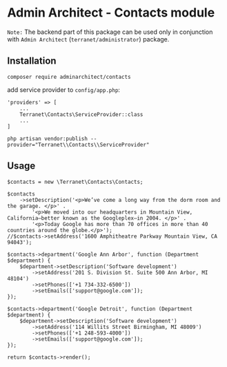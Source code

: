 # Admin Architect - Contacts module

`Note:` The backend part of this package can be used only in conjunction with `Admin Architect` (`terranet/administrator`) package.

## Installation

```
composer require adminarchitect/contacts
```

add service provider to `config/app.php`:

```
'providers' => [
    ...
    Terranet\Contacts\ServiceProvider::class
    ...
]
```

```
php artisan vendor:publish --provider="Terranet\\Contacts\\ServiceProvider"
```

## Usage

```
$contacts = new \Terranet\Contacts\Contacts;

$contacts
    ->setDescription('<p>We’ve come a long way from the dorm room and the garage. </p>' .
        '<p>We moved into our headquarters in Mountain View, California—better known as the Googleplex—in 2004. </p>' .
        '<p>Today Google has more than 70 offices in more than 40 countries around the globe.</p>');
//$contacts->setAddress('1600 Amphitheatre Parkway Mountain View, CA 94043');

$contacts->department('Google Ann Arbor', function (Department $department) {
    $department->setDescription('Software development')
        ->setAddress('201 S. Division St. Suite 500 Ann Arbor, MI 48104')
        ->setPhones(['+1 734-332-6500'])
        ->setEmails(['support@google.com']);
});

$contacts->department('Google Detroit', function (Department $department) {
    $department->setDescription('Software development')
        ->setAddress('114 Willits Street Birmingham, MI 48009')
        ->setPhones(['+1 248-593-4000'])
        ->setEmails(['support@google.com']);
});

return $contacts->render();
```
